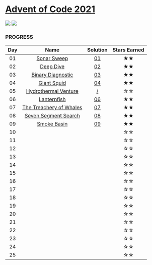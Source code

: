 # [Advent of Code 2021](https://adventofcode.com/2021)

![](https://img.shields.io/badge/day%20📅-9-blue)
![](https://img.shields.io/badge/stars%20⭐-16-yellow)
### PROGRESS

| Day | Name | Solution | Stars Earned |
| :------: | :-------------------: | :--------------: | :--------------: |
| 01 | [Sonar Sweep](https://adventofcode.com/2021/day/1) | [01](01) | ★★ |
| 02 | [Deep Dive](https://adventofcode.com/2021/day/2) | [02](02) | ★★ |
| 03 | [Binary Diagnostic](https://adventofcode.com/2021/day/3) | [03](03) | ★★ |
| 04 | [Giant Squid](https://adventofcode.com/2021/day/4) | [04](04) | ★★ |
| 05 | [Hydrothermal Venture](https://adventofcode.com/2021/day/5) | [/](/) | ☆☆ |
| 06 | [Lanternfish](https://adventofcode.com/2021/day/6) | [06](06) | ★★ |
| 07 | [The Treachery of Whales](https://adventofcode.com/2021/day/7) | [07](07) | ★★ |
| 08 | [Seven Segment Search](https://adventofcode.com/2021/day/8) | [08](08) | ★★ |
| 09 | [Smoke Basin](https://adventofcode.com/2021/day/9) | [09](09) | ★★ |
| 10 |  |  | ☆☆ |
| 11 |  |  | ☆☆ |
| 12 |  |  | ☆☆ |
| 13 |  |  | ☆☆ |
| 14 |  |  | ☆☆ |
| 15 |  |  | ☆☆ |
| 16 |  |  | ☆☆ |
| 17 |  |  | ☆☆ |
| 18 |  |  | ☆☆ |
| 19 |  |  | ☆☆ |
| 20 |  |  | ☆☆ |
| 21 |  |  | ☆☆ |
| 22 |  |  | ☆☆ |
| 23 |  |  | ☆☆ |
| 24 |  |  | ☆☆ |
| 25 |  |  | ☆☆ |
